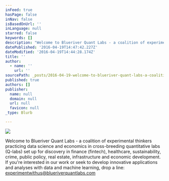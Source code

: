 ```yaml
---
inFeed: true
hasPage: false
inNav: false
isBasedOnUrl: ''
inLanguage: null
starred: false
keywords: []
description: "Welcome to Blueriver Quant Labs - a coalition of experimental thinkers practicing data science and economics in cross-breeding quantitative labs (Q-labs) set up for discovery in finance (fintech), healthcare, sustainability, crime, public policy, real estate, infrastructure and economic development. If you're interested in our work or seek to develop innovative applications and analyses with data and machine learning, drop a line: experimentwithus@blueriverquantlabs.com"
datePublished: '2016-04-19T14:47:42.227Z'
dateModified: '2016-04-19T14:44:28.174Z'
title: ''
author:
  - name: ''
    url: ''
sourcePath: _posts/2016-04-19-welcome-to-blueriver-quant-labs-a-coalition-of-experimenta.md
published: true
authors: []
publisher:
  name: null
  domain: null
  url: null
  favicon: null
_type: Blurb

---
```

![](https://the-grid-user-content.s3-us-west-2.amazonaws.com/07c34d84-7db9-4cd3-b9bf-e561090b15da.png)

Welcome to Blueriver Quant Labs - a coalition of experimental thinkers practicing data science and economics in cross-breeding quantitative labs (Q-labs) set up for discovery in finance (fintech), healthcare, sustainability, crime, public policy, real estate, infrastructure and economic development. If you're interested in our work or seek to develop innovative applications and analyses with data and machine learning, drop a line: [experimentwithus@blueriverquantlabs.com][0]

[0]: mailto:experimentwithus@blueriverquantlabs.com